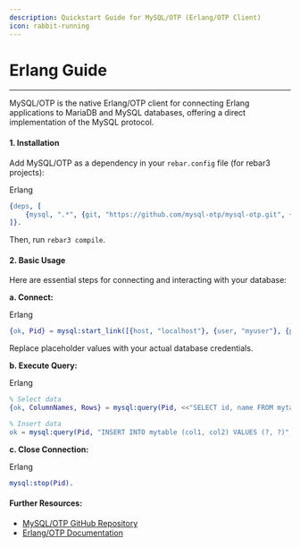 ```yaml
---
description: Quickstart Guide for MySQL/OTP (Erlang/OTP Client)
icon: rabbit-running
---
```


# Erlang Guide

***

MySQL/OTP is the native Erlang/OTP client for connecting Erlang applications to MariaDB and MySQL databases, offering a direct implementation of the MySQL protocol.

#### 1. Installation

Add MySQL/OTP as a dependency in your `rebar.config` file (for rebar3 projects):

Erlang

```erlang
{deps, [
    {mysql, ".*", {git, "https://github.com/mysql-otp/mysql-otp.git", {tag, "2.0.0"}}} % Use the latest stable tag
]}.
```

Then, run `rebar3 compile`.

#### 2. Basic Usage

Here are essential steps for connecting and interacting with your database:

**a. Connect:**

Erlang

```erlang
{ok, Pid} = mysql:start_link([{host, "localhost"}, {user, "myuser"}, {password, "mypass"}, {database, "mydb"}]).
```

Replace placeholder values with your actual database credentials.

**b. Execute Query:**

Erlang

```erlang
% Select data
{ok, ColumnNames, Rows} = mysql:query(Pid, <<"SELECT id, name FROM mytable WHERE status = ?">>, [<<"active">>]).

% Insert data
ok = mysql:query(Pid, "INSERT INTO mytable (col1, col2) VALUES (?, ?)", [<<"value1">>, 123]).
```

**c. Close Connection:**

Erlang

```erlang
mysql:stop(Pid).
```

#### Further Resources:

* [MySQL/OTP GitHub Repository](https://github.com/mysql-otp/mysql-otp)
* [Erlang/OTP Documentation](https://www.google.com/search?q=http://erlang.org/doc/man/mysql.html\&authuser=1)

